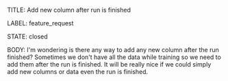 TITLE:
Add new column after run is finished

LABEL:
feature_request

STATE:
closed

BODY:
I'm wondering is there any way to add any new column after the run finished? Sometimes we don't have all the data while training so we need to add them after the run is finished. It will be really nice if we could simply add new columns or data even the run is finished.

